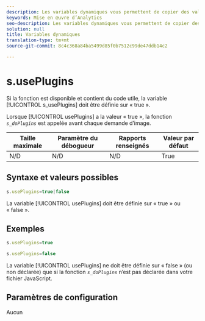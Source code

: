```yaml
---
description: Les variables dynamiques vous permettent de copier des valeurs d’une variable vers une autre sans entrer les valeurs complètes à plusieurs reprises dans les demandes d’image sur votre site.
keywords: Mise en œuvre d’Analytics
seo-description: Les variables dynamiques vous permettent de copier des valeurs d’une variable vers une autre sans entrer les valeurs complètes à plusieurs reprises dans les demandes d’image sur votre site.
solution: null
title: Variables dynamiques
translation-type: tm+mt
source-git-commit: 8c4c368a84ba5499d85f0b7512c99de47ddb14c2

---
```



# s.usePlugins

Si la fonction  est disponible et contient du code utile, la variable [!UICONTROL s_usePlugins] doit être définie sur « true ».

Lorsque [!UICONTROL usePlugins] a la valeur « true », la fonction *`s_doPlugins`* est appelée avant chaque demande d’image.

| Taille maximale | Paramètre du débogueur | Rapports renseignés | Valeur par défaut |
|---|---|---|---|
| N/D | N/D | N/D | True |

## Syntaxe et valeurs possibles

```js
s.usePlugins=true|false
```

La variable [!UICONTROL usePlugins] doit être définie sur « true » ou « false ».

## Exemples

```js
s.usePlugins=true
```

```js
s.usePlugins=false
```

La variable [!UICONTROL usePlugins] ne doit être définie sur « false » (ou non déclarée) que si la fonction *`s_doPlugins`* n’est pas déclarée dans votre fichier JavaScript.

## Paramètres de configuration

Aucun
